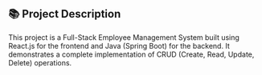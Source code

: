 ## 📚 Project Description

This project is a Full-Stack Employee Management System built using React.js for the frontend and Java (Spring Boot) for the backend.
It demonstrates a complete implementation of CRUD (Create, Read, Update, Delete) operations.
